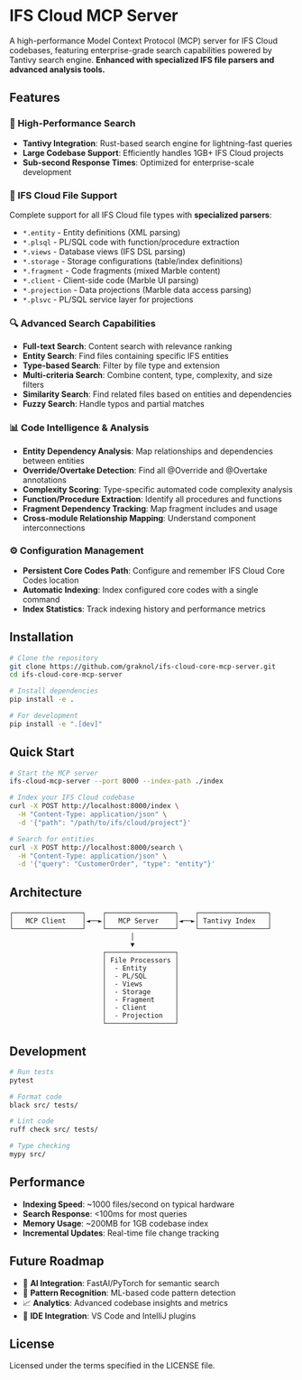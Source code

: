 # IFS Cloud MCP Server

A high-performance Model Context Protocol (MCP) server for IFS Cloud codebases, featuring enterprise-grade search capabilities powered by Tantivy search engine. **Enhanced with specialized IFS file parsers and advanced analysis tools.**

## Features

### 🚀 High-Performance Search

- **Tantivy Integration**: Rust-based search engine for lightning-fast queries
- **Large Codebase Support**: Efficiently handles 1GB+ IFS Cloud projects
- **Sub-second Response Times**: Optimized for enterprise-scale development

### 📁 IFS Cloud File Support

Complete support for all IFS Cloud file types with **specialized parsers**:

- `*.entity` - Entity definitions (XML parsing)
- `*.plsql` - PL/SQL code with function/procedure extraction
- `*.views` - Database views (IFS DSL parsing)
- `*.storage` - Storage configurations (table/index definitions)
- `*.fragment` - Code fragments (mixed Marble content)
- `*.client` - Client-side code (Marble UI parsing)
- `*.projection` - Data projections (Marble data access parsing)
- `*.plsvc` - PL/SQL service layer for projections

### 🔍 Advanced Search Capabilities

- **Full-text Search**: Content search with relevance ranking
- **Entity Search**: Find files containing specific IFS entities
- **Type-based Search**: Filter by file type and extension
- **Multi-criteria Search**: Combine content, type, complexity, and size filters
- **Similarity Search**: Find related files based on entities and dependencies
- **Fuzzy Search**: Handle typos and partial matches

### 📊 Code Intelligence & Analysis

- **Entity Dependency Analysis**: Map relationships and dependencies between entities
- **Override/Overtake Detection**: Find all @Override and @Overtake annotations
- **Complexity Scoring**: Type-specific automated code complexity analysis
- **Function/Procedure Extraction**: Identify all procedures and functions
- **Fragment Dependency Tracking**: Map fragment includes and usage
- **Cross-module Relationship Mapping**: Understand component interconnections

### ⚙️ Configuration Management

- **Persistent Core Codes Path**: Configure and remember IFS Cloud Core Codes location
- **Automatic Indexing**: Index configured core codes with a single command
- **Index Statistics**: Track indexing history and performance metrics

## Installation

```bash
# Clone the repository
git clone https://github.com/graknol/ifs-cloud-core-mcp-server.git
cd ifs-cloud-core-mcp-server

# Install dependencies
pip install -e .

# For development
pip install -e ".[dev]"
```

## Quick Start

```bash
# Start the MCP server
ifs-cloud-mcp-server --port 8000 --index-path ./index

# Index your IFS Cloud codebase
curl -X POST http://localhost:8000/index \
  -H "Content-Type: application/json" \
  -d '{"path": "/path/to/ifs/cloud/project"}'

# Search for entities
curl -X POST http://localhost:8000/search \
  -H "Content-Type: application/json" \
  -d '{"query": "CustomerOrder", "type": "entity"}'
```

## Architecture

```
┌─────────────────┐    ┌─────────────────┐    ┌─────────────────┐
│   MCP Client    │◄──►│   MCP Server    │◄──►│ Tantivy Index   │
└─────────────────┘    └─────────────────┘    └─────────────────┘
                              │
                              ▼
                       ┌─────────────────┐
                       │ File Processors │
                       │  - Entity       │
                       │  - PL/SQL       │
                       │  - Views        │
                       │  - Storage      │
                       │  - Fragment     │
                       │  - Client       │
                       │  - Projection   │
                       └─────────────────┘
```

## Development

```bash
# Run tests
pytest

# Format code
black src/ tests/

# Lint code
ruff check src/ tests/

# Type checking
mypy src/
```

## Performance

- **Indexing Speed**: ~1000 files/second on typical hardware
- **Search Response**: <100ms for most queries
- **Memory Usage**: ~200MB for 1GB codebase index
- **Incremental Updates**: Real-time file change tracking

## Future Roadmap

- 🤖 **AI Integration**: FastAI/PyTorch for semantic search
- 🧠 **Pattern Recognition**: ML-based code pattern detection
- 📈 **Analytics**: Advanced codebase insights and metrics
- 🔗 **IDE Integration**: VS Code and IntelliJ plugins

## License

Licensed under the terms specified in the LICENSE file.
